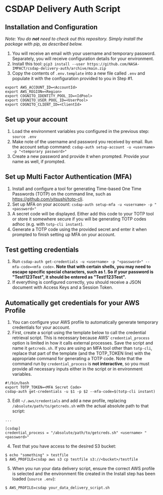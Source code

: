 # CSDAP Delivery Auth Script

## Installation and Configuration

_Note: You do **not** need to check out this repository. Simply install the package with pip, as described below._

1. You will receive an email with your username and temporary password. Separately, you will receive configuration details for your environment.
1. Install this tool: `pip3 install --user https://github.com/NASA-IMPACT/csdap-delivery-auth/archive/main.zip`
1. Copy the contents of `.env.template` into a new file called `.env` and populate it with the configuration provided to you in Step #1.

```
export AWS_ACCOUNT_ID=<AccountId>
export AWS_REGION=<Region>
export COGNITO_IDENTITY_POOL_ID=<IdPool>
export COGNITO_USER_POOL_ID=<UserPool>
export COGNITO_CLIENT_ID=<ClientId>
```

## Set up your account

1. Load the environment variables you configured in the previous step: `source .env`
1. Make note of the username and password you received by email. Run the account setup command: `csdap-auth setup-account -u <username> -p "<temporary password>"`
1. Create a new password and provide it when prompted. Provide your name as well, if prompted.

## Set up Multi Factor Authentication (MFA)

1. Install and configure a tool for generating Time-based One Time Passwords (TOTP) on the command line, such as https://github.com/yitsushi/totp-cli.
2. Set up MFA on your account: `csdap-auth setup-mfa -u <username> -p "<password>"`
3. A secret code will be displayed. Either add this code to your TOTP tool or store it somewhere secure if you will be generating TOTP codes adhoc (e.g. with `totp-cli instant`).
4. Generate a TOTP code using the provided secret and enter it when prompted to finish setting up MFA on your account.

## Test getting credentials

1. Run `csdap-auth get-credentials -u <username> -p "<password>" --mfa-code=<mfa code>`.
   **Note that with certain shells, you may need to escape specific special characters, such as !. So if your password is "Test!123Test", it should be entered as "Test\!123Test".**
2. If everything is configured correctly, you should receive a JSON document with Access Keys and a Session Token.

## Automatically get credentials for your AWS Profile

1. You can configure your AWS profile to automatically generate temporary credentials for your account.
2. First, create a script using the template below to call the credential retrieval script. This is necessary because AWS' `credential_process` option is limited in how it calls external processes. Save the script and name it `getcreds.sh`. If you are using an MFA tool other than `totp-cli`, replace that part of the template (and the TOTP_TOKEN line) with the appropriate command for generating a TOTP code. Note that the command run by `credential_process` is **not interactive**, so you must provide all necessary inputs either in the script or in environment variables.

```
#!/bin/bash
export TOTP_TOKEN=<MFA Secret Code>
csdap-auth get-credentials -u $1 -p $2 --mfa-code=$(totp-cli instant)
```

3. Edit `~/.aws/credentials` and add a new profile, replacing `/absolute/path/to/getcreds.sh` with the actual absolute path to that script:

```
...

[csdap]
credential_process = "/absolute/path/to/getcreds.sh" <username> "<password>"
```

4. Test that you have access to the desired S3 bucket:

```
$ echo "something" > testfile
$ AWS_PROFILE=csdap aws s3 cp testfile s3://<bucket>/testfile
```

5. When you run your data delivery script, ensure the correct AWS profile is selected and the environment file created in the Install step has been loaded (`source .env`):

```
$ AWS_PROFILE=csdap your_data_delivery_script.sh
```
